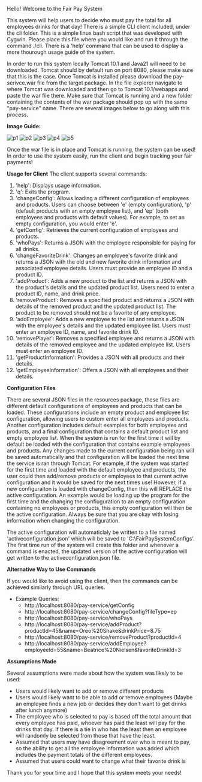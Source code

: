 Hello! Welcome to the Fair Pay System

This system will help users to decide who must pay the total for all employees drinks for that day!
There is a simple CLI client included, under the cli folder. This is a simple linux bash script that was developed with Cygwin.
Please place this file where you would like and run it through the command ./cli.
There is a 'help' command that can be used to display a more thourough usage guide of the system.

In order to run this system locally Tomcat 10.1 and Java21 will need to be downloaded. Tomcat should by default run on port 8080, please make sure that this is the case.
Once Tomcat is installed please download the pay-serivce.war file from the target package. In the file explorer navigate to where Tomcat was downloaded and then 
go to Tomcat 10.1/webapps and paste the war file there. Make sure that Tomcat is running and a new folder containing the contents of the war package should pop up with the 
same "pay-service" name. There are several images below to go along with this process.


**Image Guide:**

![p1](https://github.com/Nielsenos/bertramlabscodechallenge/assets/142841842/1c35df4e-bc70-433a-95e2-3a0aa1ee0ef9)
![p2](https://github.com/Nielsenos/bertramlabscodechallenge/assets/142841842/11723934-afc3-4b8b-a054-32da60b4184f)
![p3](https://github.com/Nielsenos/bertramlabscodechallenge/assets/142841842/daf94087-4d21-49d6-9570-209183610588)
![p4](https://github.com/Nielsenos/bertramlabscodechallenge/assets/142841842/4e100c7f-cb4c-4818-b924-40cf0358d812)
![p5](https://github.com/Nielsenos/bertramlabscodechallenge/assets/142841842/109c354f-2f5c-45ce-8ac7-6825c5b0a3f7)

Once the war file is in place and Tomcat is running, the system can be used! In order to use the system easily, run the client and begin tracking your fair payments! 

**Usage for Client**
The client supports several commands:

1) 'help': Displays usage information.
1) 'q': Exits the program.
1) 'changeConfig': Allows loading a different configuration of employees and products. Users can choose between 'e' (empty configuration), 'p' (default products with an empty employee list), and 'ep' (both employees and products with default values). For example, to set an empty configuration, you would enter 'e'.
1) 'getConfig': Retrieves the current configuration of employees and products.
1) 'whoPays': Returns a JSON with the employee responsible for paying for all drinks.
1) 'changeFavoriteDrink': Changes an employee's favorite drink and returns a JSON with the old and new favorite drink information and associated employee details. Users must provide an employee ID and a product ID.
1) 'addProduct': Adds a new product to the list and returns a JSON with the product's details and the updated product list. Users need to enter a product ID, name, and drink price.
1) 'removeProduct': Removes a specified product and returns a JSON with details of the removed product and the updated product list. The product to be removed should not be a favorite of any employee.
1) 'addEmployee': Adds a new employee to the list and returns a JSON with the employee's details and the updated employee list. Users must enter an employee ID, name, and favorite drink ID.
1) 'removePlayer': Removes a specified employee and returns a JSON with details of the removed employee and the updated employee list. Users must enter an employee ID.
1) 'getProductInformation': Provides a JSON with all products and their details.
1) 'getEmployeeInformation': Offers a JSON with all employees and their details.

**Configuration Files**

There are several JSON files in the resources package, these files are different default configurations of employees and products that can be loaded.
These configurations include an empty product and employee list configuration, allowing users to custom enter all employees and products. Another configuration
includes default examples for both employees and products, and a final configuration that contains a default product list and empty employee list. 
When the system is run for the first time it will by default be loaded with the configuration that contains example employees and products. Any changes made to the current
configuration being ran will be saved automatically and that configuration will be loaded the next time the service is ran through Tomcat. For example, if the system was started for 
the first time and loaded with the default employee and products, the user could then add/remove products or employees to that current active configuration and it would be saved for
the next times use! However, if a new configuraiton is loaded with changeConfig, then this will REPLACE the active configuration. An example would be loading up the program for the first 
time and the changing the confiuguration to an empty configuration containing no employees or products, this empty configuration will then be the active configuration. Always be sure that 
you are okay with losing information when changing the configuration.  

The active configuration will automaticlaly be written to a file named 'activeconfiguration.json' which will be saved to 'C:\FairPaySystemConfigs'. The first time run of the system
will create this folder and whenever a command is enacted, the updated version of the active configuration will get written to the activeconfiguration.json file.

**Alternative Way to Use Commands**

If you would like to avoid using the client, then the commands can be achieved similarly through URL queries. 
- Example Queries:
  - http://localhost:8080/pay-service/getConfig
  - http://localhost:8080/pay-service/changeConfig?fileType=ep
  - http://localhost:8080/pay-service/whoPays
  - http://localhost:8080/pay-service/addProduct?productId=45&name=Oreo%20Shake&drinkPrice=8.75
  - http://localhost:8080/pay-service/removeProduct?productId=4
  - http://localhost:8080/pay-service/addEmployee?employeeId=55&name=Beatrice%20Nielsen&favoriteDrinkId=3


**Assumptions Made**

Several assumptions were made about how the system was likely to be used:

- Users would likely want to add or remove different products
- Users would likely want to be able to add or remove employees (Maybe an employee finds a new job or decides they don't want to get drinks after lunch anymore)
- The employee who is selected to pay is based off the total amount that every employee has paid, whoever has paid the least will pay for the drinks that day. If there is a tie in who has  the least then an employee will randomly be selected from those that have  the least.
- Assumed that users may have disagreement over who is meant to pay, so the ability to get all the employee information was added which includes the payment totals of the different employees.
- Assumed that users could want to change what their favorite drink is


Thank you for your time and I hope that this system meets your needs!

